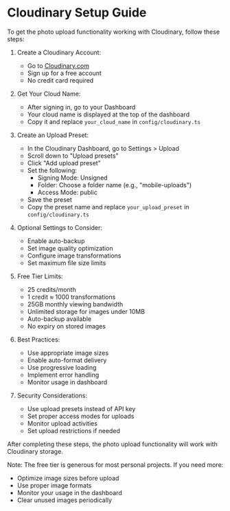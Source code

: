 # Cloudinary Setup Guide

To get the photo upload functionality working with Cloudinary, follow these steps:

1. Create a Cloudinary Account:

   - Go to [Cloudinary.com](https://cloudinary.com)
   - Sign up for a free account
   - No credit card required

2. Get Your Cloud Name:

   - After signing in, go to your Dashboard
   - Your cloud name is displayed at the top of the dashboard
   - Copy it and replace `your_cloud_name` in `config/cloudinary.ts`

3. Create an Upload Preset:

   - In the Cloudinary Dashboard, go to Settings > Upload
   - Scroll down to "Upload presets"
   - Click "Add upload preset"
   - Set the following:
     - Signing Mode: Unsigned
     - Folder: Choose a folder name (e.g., "mobile-uploads")
     - Access Mode: public
   - Save the preset
   - Copy the preset name and replace `your_upload_preset` in `config/cloudinary.ts`

4. Optional Settings to Consider:

   - Enable auto-backup
   - Set image quality optimization
   - Configure image transformations
   - Set maximum file size limits

5. Free Tier Limits:

   - 25 credits/month
   - 1 credit ≈ 1000 transformations
   - 25GB monthly viewing bandwidth
   - Unlimited storage for images under 10MB
   - Auto-backup available
   - No expiry on stored images

6. Best Practices:

   - Use appropriate image sizes
   - Enable auto-format delivery
   - Use progressive loading
   - Implement error handling
   - Monitor usage in dashboard

7. Security Considerations:
   - Use upload presets instead of API key
   - Set proper access modes for uploads
   - Monitor upload activities
   - Set upload restrictions if needed

After completing these steps, the photo upload functionality will work with Cloudinary storage.

Note: The free tier is generous for most personal projects. If you need more:

- Optimize image sizes before upload
- Use proper image formats
- Monitor your usage in the dashboard
- Clear unused images periodically
